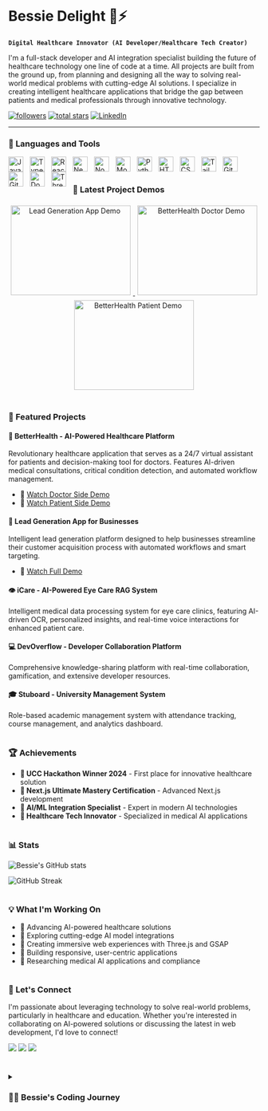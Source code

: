 # Bessie Delight 🚀⚡

**`Digital Healthcare Innovator (AI Developer/Healthcare Tech Creator)`**

I'm a full-stack developer and AI integration specialist building the future of healthcare technology one line of code at a time. All projects are built from the ground up, from planning and designing all the way to solving real-world medical problems with cutting-edge AI solutions. I specialize in creating intelligent healthcare applications that bridge the gap between patients and medical professionals through innovative technology.

   <p align="left">
      <a href="https://github.com/bessie-delight?tab=followers">
         <img alt="followers" title="Follow me on Github" src="https://custom-icon-badges.demolab.com/github/followers/bessie-delight?color=236ad3&labelColor=1155ba&style=for-the-badge&logo=person-add&label=Follow&logoColor=white"/></a>
      <a href="https://github.com/bessie-delight?tab=repositories&sort=stargazers">
         <img alt="total stars" title="Total stars on GitHub" src="https://custom-icon-badges.demolab.com/github/stars/bessie-delight?color=55960c&style=for-the-badge&labelColor=488207&logo=star"/></a>
      <a href="https://linkedin.com/in/bessie-delight">
         <img alt="LinkedIn" title="Connect with me on LinkedIn" src="https://custom-icon-badges.demolab.com/badge/LinkedIn-0077B5?style=for-the-badge&logo=linkedin&logoColor=white"/></a>
   </p>

---

### 🧰 Languages and Tools

<img align="left" alt="JavaScript" width="30px" style="padding-right:10px;" src="https://cdn.jsdelivr.net/gh/devicons/devicon/icons/javascript/javascript-plain.svg" />
<img align="left" alt="TypeScript" width="30px" style="padding-right:10px;" src="https://cdn.jsdelivr.net/gh/devicons/devicon/icons/typescript/typescript-plain.svg" />
<img align="left" alt="React" width="30px" style="padding-right:10px;" src="https://cdn.jsdelivr.net/gh/devicons/devicon/icons/react/react-original.svg" />
<img align="left" alt="Next.js" width="30px" style="padding-right:10px;" src="https://cdn.jsdelivr.net/gh/devicons/devicon/icons/nextjs/nextjs-original.svg" />
<img align="left" alt="NodeJS" width="30px" style="padding-right:10px;" src="https://cdn.jsdelivr.net/gh/devicons/devicon/icons/nodejs/nodejs-original.svg" />
<img align="left" alt="MongoDB" width="30px" style="padding-right:10px;" src="https://cdn.jsdelivr.net/gh/devicons/devicon/icons/mongodb/mongodb-original.svg" />
<img align="left" alt="Python" width="30px" style="padding-right:10px;" src="https://cdn.jsdelivr.net/gh/devicons/devicon/icons/python/python-plain.svg" />
<img align="left" alt="HTML" width="30px" style="padding-right:10px;" src="https://cdn.jsdelivr.net/gh/devicons/devicon/icons/html5/html5-plain.svg" />
<img align="left" alt="CSS" width="30px" style="padding-right:10px;" src="https://cdn.jsdelivr.net/gh/devicons/devicon/icons/css3/css3-plain.svg" />
<img align="left" alt="Tailwind CSS" width="30px" style="padding-right:10px;" src="https://cdn.jsdelivr.net/gh/devicons/devicon/icons/tailwindcss/tailwindcss-original.svg" />
<img align="left" alt="Git" width="30px" style="padding-right:10px;" src="https://cdn.jsdelivr.net/gh/devicons/devicon/icons/git/git-original.svg" />
<img align="left" alt="GitHub" width="30px" style="padding-right:10px;" src="https://cdn.jsdelivr.net/gh/devicons/devicon/icons/github/github-original.svg" />
<img align="left" alt="Docker" width="30px" style="padding-right:10px;" src="https://cdn.jsdelivr.net/gh/devicons/devicon/icons/docker/docker-original.svg" />
<img align="left" alt="Three.js" width="30px" style="padding-right:10px;" src="https://cdn.jsdelivr.net/gh/devicons/devicon/icons/threejs/threejs-original.svg" />
<br />

#

### 🎥 Latest Project Demos

<p align="center">
  <a href="https://youtu.be/sdQ4L0kTpRI" title="Lead Generation App for Businesses">
    <img src="https://img.youtube.com/vi/sdQ4L0kTpRI/mqdefault.jpg" alt="Lead Generation App Demo" width="240" height="180" style="margin: 5px;"/>
  </a>
  <a href="https://youtu.be/DGvv4j39KbI" title="BetterHealth - Doctor Side Demo">
    <img src="https://img.youtube.com/vi/DGvv4j39KbI/mqdefault.jpg" alt="BetterHealth Doctor Demo" width="240" height="180" style="margin: 5px;"/>
  </a>
  <a href="https://youtu.be/9BdRLwVefGc" title="BetterHealth - Patient Side Demo">
    <img src="https://img.youtube.com/vi/9BdRLwVefGc/mqdefault.jpg" alt="BetterHealth Patient Demo" width="240" height="180" style="margin: 5px;"/>
  </a>
</p>

#

### 🏥 Featured Projects

#### 🔬 BetterHealth - AI-Powered Healthcare Platform
Revolutionary healthcare application that serves as a 24/7 virtual assistant for patients and decision-making tool for doctors. Features AI-driven medical consultations, critical condition detection, and automated workflow management.
- 🎥 [Watch Doctor Side Demo](https://youtu.be/DGvv4j39KbI)
- 🎥 [Watch Patient Side Demo](https://youtu.be/9BdRLwVefGc)

#### 💼 Lead Generation App for Businesses
Intelligent lead generation platform designed to help businesses streamline their customer acquisition process with automated workflows and smart targeting.
- 🎥 [Watch Full Demo](https://youtu.be/sdQ4L0kTpRI)

#### 👁️ iCare - AI-Powered Eye Care RAG System
Intelligent medical data processing system for eye care clinics, featuring AI-driven OCR, personalized insights, and real-time voice interactions for enhanced patient care.

#### 💻 DevOverflow - Developer Collaboration Platform
Comprehensive knowledge-sharing platform with real-time collaboration, gamification, and extensive developer resources.

#### 🎓 Stuboard - University Management System
Role-based academic management system with attendance tracking, course management, and analytics dashboard.

#

### 🏆 Achievements

- **🥇 UCC Hackathon Winner 2024** - First place for innovative healthcare solution
- **📜 Next.js Ultimate Mastery Certification** - Advanced Next.js development
- **🎯 AI/ML Integration Specialist** - Expert in modern AI technologies
- **🚀 Healthcare Tech Innovator** - Specialized in medical AI applications

#

### 📊 Stats

![Bessie's GitHub stats](https://github-readme-stats.vercel.app/api?username=bessie-delight&show_icons=true&theme=radical)

![GitHub Streak](https://streak-stats.demolab.com?user=bessie-delight&theme=radical&border_radius=4.5)

#

### 💡 What I'm Working On

- 🏥 Advancing AI-powered healthcare solutions
- 🤖 Exploring cutting-edge AI model integrations
- 🎨 Creating immersive web experiences with Three.js and GSAP
- 📱 Building responsive, user-centric applications
- 🔬 Researching medical AI applications and compliance

#

### 🌟 Let's Connect

I'm passionate about leveraging technology to solve real-world problems, particularly in healthcare and education. Whether you're interested in collaborating on AI-powered solutions or discussing the latest in web development, I'd love to connect!

[<img src="https://custom-icon-badges.demolab.com/badge/-Portfolio-blue?style=for-the-badge&logo=globe&logoColor=white"/>](https://your-portfolio-url.com)
[<img src="https://custom-icon-badges.demolab.com/badge/-LinkedIn-0077B5?style=for-the-badge&logo=linkedin&logoColor=white"/>](https://linkedin.com/in/bessie-delight)
[<img src="https://custom-icon-badges.demolab.com/badge/-Email-D14836?style=for-the-badge&logo=mail&logoColor=white"/>](mailto:bessiedelight@gmail.com)

#

<details>
 <summary><h3>👨‍💻 Bessie's Coding Journey</h3></summary>
   My coding journey began with a passion for solving real-world problems through technology. As a Computer Science student at the University of Cape Coast, I discovered my calling in healthcare technology when I realized how AI could revolutionize patient care and medical efficiency. This led me to specialize in AI integration, particularly in healthcare applications.

   From building my first React application to winning the UCC Hackathon 2024 with an innovative healthcare solution, I've consistently pushed the boundaries of what's possible with modern web technologies. My expertise spans from frontend frameworks like React and Next.js to backend systems with Node.js, and advanced AI integrations using LangChain and various ML models.

   What drives me is the opportunity to create technology that makes a real difference in people's lives - whether it's helping patients get better care through AI-powered health assistants or enabling doctors to work more efficiently with intelligent automation tools. Every project I build is designed with the end user in mind, focusing on solving genuine problems rather than just showcasing technical skills.

   As I continue my journey, I'm excited about the future of healthcare technology and my role in building solutions that bridge the gap between cutting-edge AI and practical medical applications. The goal isn't just to write code - it's to create technology that saves lives and improves healthcare outcomes for everyone.
</details>
